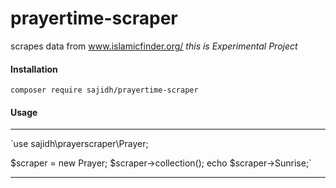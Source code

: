 # prayertime-scraper
 scrapes data from www.islamicfinder.org/  _this is Experimental Project_
#### Installation
<pre><code>composer require sajidh/prayertime-scraper
</code></pre>

#### Usage
***
`use sajidh\prayerscraper\Prayer;

$scraper = new Prayer;
$scraper->collection();
echo $scraper->Sunrise;`

***

